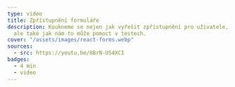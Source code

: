 ```yaml
---
type: video
title: Zpřístupnění formuláře
description: Koukneme se nejen jak vyřešit zpřístupnění pro uživatele, který používá čtečku obrazovky,
  ale také jak nám to může pomoct v testech.
cover: "/assets/images/react-forms.webp"
sources:
  - src: https://youtu.be/8BrN-U54XCI
badges:
  - 4 min
  - video
---
```

